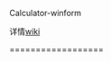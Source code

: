 Calculator-winform

详情<a href='https://github.com/OWord/Calculator-winform/wiki'>wiki</a>

==================
